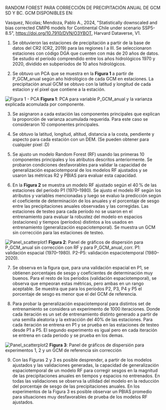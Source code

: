 
RANDOM FOREST PARA CORRECCIÓN DE PRECIPITACIÓN ANUAL DE GCM SD Y BC. GCM DISPONIBLES EN:

Vasquez, Nicolas; Mendoza, Pablo A., 2024, "Statistically downscaled and bias corrected CMIP6 models for Continental Chile under scenario SSP5-8.5", https://doi.org/10.7910/DVN/O3YBOT, Harvard Dataverse, V1.

1. Se obtuvieron las estaciones de precipitación a partir de la base de datos del CR2 (CR2, 2019) para las regiones I a III. Se seleccionaron estaciones con código DGA que cuenten con más de 20 años de datos.
Se estudio el período comprendido entre los años hidrológicos 1970 y 2020, dividido en subperíodos de 10 años hidrológicos.

2. Se obtuvo un PCA que se muestra en la **Figura 1** a partir de P_GCM_anual según año hidrológico de cada GCM en estaciones. La precipitación anual GCM se obtuvo con la latitud y longitud de cada estacion y el pixel que contiene a la estación.

![Figura 1 - PCA](https://raw.githubusercontent.com/FelipeRivas5492/RF_corrPP/main/PCA.png)
**Figura 1**: PCA para variable P_GCM_anual y la varianza explicada acomulada por componente.

3. Se asignaron a cada estación las componentes principales que explican la proporción de varianza acumulada requerida. Para este caso se consideraron 10 componentes principales.
  
4. Se obtuvo la latitud, longitud, altitud, distancia a la costa, pendiente y aspecto para cada estación con un DEM. (Se pueden obtener para cualquier pixel :D)

5. Se ajusto un modelo Random Forest (RF) usando las primeras 10 componentes principales y los atributos descritos anteriormente. Se probaron condiciones desfavorables para validar la capacidad de generalización espaciotemporal de los modelos RF ajustados y se usaron las métricas R2 y PBIAS para evaluar esta capacidad.

6. En la **Figura 2** se muestra un modelo RF ajustado según el 40 % de las estaciones del período P1 (1970–1980). Se ajusto el modelo RF según los atributos y variables mencionadas y luego se evaluo la predicción según el coeficiente de determinación de los anuales y el porcentaje de sesgo entre las precipitaciones anuales observadas y las corregidas. Las estaciones de testeo para cada período no se usaron en el entrenamiento para evaluar la robustez del modelo en espacios (estaciones) y tiempos (períodos) distintos a los usados en entrenamiento (generalización espaciotemporal). Se muestra un GCM sin corrección para las estaciones de testeo.

![Panel_scatterplot1 ](https://raw.githubusercontent.com/FelipeRivas5492/RF_corrPP/main/PANEL_SCATTERPLOT1.png)
**Figura 2**: Panel de gráficos de dispersión para P_GCM_anual sin corrección con RF y para P_GCM_anual_corr. P1: validación espacial (1970–1980). P2–P5: validación espaciotemporal (1980–2020).

7. Se observa en la figura que, para una validación espacial en P1, se obtienen porcentajes de sesgo y coeficientes de determinación muy buenos. Para el resto de los períodos (validación espaciotemporal), se observa que empeoran estas métricas, pero ambas en un rango aceptable. Se muestra que para los períodos P2, P3, P4 y P5 el porcentaje de sesgo es menor que el del GCM de referencia.

8. Para probar la generalización espaciotemporal para distintos set de entrenamiento se considera un experimento de 1000 iteraciones. Donde cada iteración es un set de entrenamiento distinto generado a partir de una semilla aleatoria y la extracción del 40% de las estaciones. Para cada iteración se entrena en P1 y se prueba en las estaciones de testeo desde P1 a P5. El segundo experimento es igual pero en cada iteración se entrena en cada periodo y se prueba en los demas. 

![Panel_scatterplot2 ](https://raw.githubusercontent.com/FelipeRivas5492/RF_corrPP/main/PANEL_SCATTERPLOT2.png)
**Figura 3**: Panel de gráficos de dispersión para experimentos 1, 2 y un GCM de referencia sin corrección

9. Con las Figuras 2 y 3 es posible desprender, a partir de los modelos ajustados y las validaciones generadas, la capacidad de generalización espaciotemporal de un modelo RF para corregir sesgos en la magnitud de las precipitaciones anuales en tiempos y espacios no entrenados. En todas las validaciones se observa la utilidad del modelo en la reducción del porcentaje de sesgo de las precipitaciones anuales. En los experimentos de la Figura 3 es posible observar un PBIAS promedio para situaciones muy desfavorables de prueba de los modelos RF ajustados.






